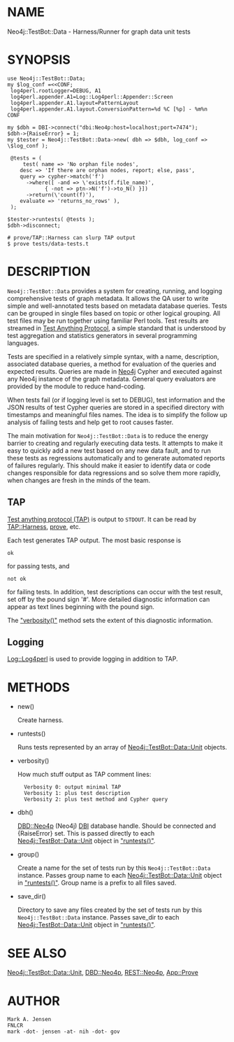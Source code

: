 # NAME

Neo4j::TestBot::Data - Harness/Runner for graph data unit tests

# SYNOPSIS

    use Neo4j::TestBot::Data;
    my $log_conf =<<CONF;
     log4perl.rootLogger=DEBUG, A1
     log4perl.appender.A1=Log::Log4perl::Appender::Screen
     log4perl.appender.A1.layout=PatternLayout
     log4perl.appender.A1.layout.ConversionPattern=%d %C [%p] - %m%n
    CONF

    my $dbh = DBI->connect("dbi:Neo4p:host=localhost;port=7474");
    $dbh->{RaiseError} = 1;
    my $tester = Neo4j::TestBot::Data->new( dbh => $dbh, log_conf => \$log_conf );

     @tests = ( 
         test( name => 'No orphan file nodes',
    	desc => 'If there are orphan nodes, report; else, pass',
    	query => cypher->match('f')
    	  ->where([ -and => \'exists(f.file_name)',
    		    { -not => ptn->N('f')->to_N() }])
    	  ->return(\'count(f)'),
    	evaluate => 'returns_no_rows' ),
     );
	
    $tester->runtests( @tests );
    $dbh->disconnect;

    # prove/TAP::Harness can slurp TAP output
    $ prove tests/data-tests.t

# DESCRIPTION

`Neo4j::TestBot::Data` provides a system for creating, running, and logging
comprehensive tests of graph metadata. It allows the QA user to write
simple and well-annotated tests based on metadata database
queries. Tests can be grouped in single files based on topic or other
logical grouping. All test files may be run together using familiar
Perl tools. Test results are streamed in
[Test Anything Protocol](https://testanything.org/), a simple standard
that is understood by test aggregation and statistics generators in
several programming languages.

Tests are specified in a relatively simple syntax, with a name,
description, associated database queries, a method for evaluation of
the queries and expected results. Queries are made in [Neo4j](https://neo4j.com) Cypher and
executed against any Neo4j instance of the graph metadata. General query 
evaluators are provided by the module to reduce hand-coding.

When tests fail (or if logging level is set to DEBUG), test
information and the JSON results of test Cypher queries are stored in
a specified directory with timestamps and meaningful files names. The
idea is to simplify the follow up analysis of failing tests and help
get to root causes faster.

The main motivation for `Neo4j::TestBot::Data` is to reduce the energy
barrier to creating and regularly executing data tests. It attempts to
make it easy to quickly add a new test based on any new data fault,
and to run these tests as regressions automatically and to generate
automated reports of failures regularly. This should make it easier to
identify data or code changes responsible for data regressions and so
solve them more rapidly, when changes are fresh in the minds of the
team.


## TAP

[Test anything protocol
(TAP)](https://testanything.org/tap-specification.html) is output to
`STDOUT`. It can be read by [TAP::Harness](https://metacpan.org/pod/TAP::Harness), [prove](https://metacpan.org/pod/App::Prove),
etc.

Each test generates TAP output. The most basic response is

    ok

for passing tests, and 

    not ok

for failing tests. In addition, test descriptions can occur with the
test result, set off by the pound sign '#'. More detailed diagnostic
information can appear as text lines beginning with the pound sign.

The ["verbosity()"](#verbosity) method sets the extent of this diagnostic information.

## Logging

[Log::Log4perl](https://metacpan.org/pod/Log::Log4perl) is used to provide logging in addition to TAP.

# METHODS

- new()

    Create harness.

- <a name="runtests"></a>runtests()

    Runs tests represented by an array of [Neo4j::TestBot::Data::Unit](./Data/README.Unit.md) objects.

- <a name="verbosity"></a>verbosity()

    How much stuff output as TAP comment lines:

        Verbosity 0: output minimal TAP
        Verbosity 1: plus test description
        Verbosity 2: plus test method and Cypher query

- dbh()

    [DBD::Neo4p](https://metacpan.org/pod/DBD::Neo4p) (Neo4j) [DBI](https://metacpan.org/pod/DBI) database handle. Should be connected and
    {RaiseError} set. This is passed directly to each [Neo4j::TestBot::Data::Unit](./Data/README.Unit.md) object in ["runtests()"](#runtests).

- group()

    Create a name for the set of tests run by this `Neo4j::TestBot::Data`
    instance. Passes group name to each [Neo4j::TestBot::Data::Unit](./Data/README.Unit.md) object in
    ["runtests()"](#runtests). Group name is a prefix to all files saved.

- save\_dir()

    Directory to save any files created by the set of tests run by this `Neo4j::TestBot::Data`
    instance. Passes save\_dir to each [Neo4j::TestBot::Data::Unit](./Data/README.Unit.md) object in
    ["runtests()"](#runtests).

# SEE ALSO

[Neo4j::TestBot::Data::Unit](./Data/README.Unit.md), [DBD::Neo4p](https://metacpan.org/pod/DBD::Neo4p), [REST::Neo4p](https://metacpan.org/pod/REST::Neo4p), [App::Prove](https://metacpan.org/pod/App::Prove)

# AUTHOR

    Mark A. Jensen
    FNLCR
    mark -dot- jensen -at- nih -dot- gov
